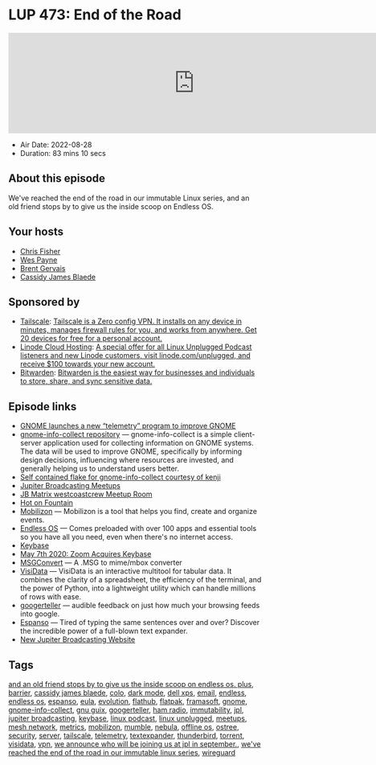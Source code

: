 # LUP 473: End of the Road

<iframe src="https://player.fireside.fm/v2/RUkczH-V+boHs6zmR?theme=dark" width="740" height="200" frameborder="0" scrolling="no"></iframe>

* Air Date: 2022-08-28
* Duration: 83 mins 10 secs

## About this episode

We've reached the end of the road in our immutable Linux series, and an old friend stops by to give us the inside scoop on Endless OS.

## Your hosts
* [Chris Fisher](https://linuxunplugged.com/hosts/chrislas)
* [Wes Payne](https://linuxunplugged.com/hosts/wes)
* [Brent Gervais](https://linuxunplugged.com/hosts/brent)
* [Cassidy James Blaede](https://linuxunplugged.com/guests/cassidyjames)

## Sponsored by

  * [Tailscale](http://tailscale.com/): [Tailscale is a Zero config VPN. It installs on any device in minutes, manages firewall rules for you, and works from anywhere. Get 20 devices for free for a personal account. ](http://tailscale.com/)
  * [Linode Cloud Hosting](https://linode.com/unplugged): [A special offer for all Linux Unplugged Podcast listeners and new Linode customers, visit linode.com/unplugged, and receive $100 towards your new account. ](https://linode.com/unplugged)
  * [Bitwarden](https://bitwarden.com/linux): [Bitwarden is the easiest way for businesses and individuals to store, share, and sync sensitive data.](https://bitwarden.com/linux)



## Episode links

  * [GNOME launches a new “telemetry” program to improve GNOME](https://www.reddit.com/r/linux/comments/wxhq7q/gnome_launches_a_new_telemetry_program_to_improve "GNOME launches a new “telemetry” program to improve GNOME")
  * [gnome-info-collect repository](https://gitlab.gnome.org/vstanek/gnome-info-collect "gnome-info-collect repository") — gnome-info-collect is a simple client-server application used for collecting information on GNOME systems. The data will be used to improve GNOME, specifically by informing design decisions, influencing where resources are invested, and generally helping us to understand users better.
  * [Self contained flake for gnome-info-collect courtesy of kenji](https://controlc.com/c1dff953 "Self contained flake for gnome-info-collect courtesy of kenji")
  * [Jupiter Broadcasting Meetups](http://meetup.com/jupiterbroadcasting "Jupiter Broadcasting Meetups")
  * [JB Matrix westcoastcrew Meetup Room](https://bit.ly/westcoastcrew "JB Matrix westcoastcrew Meetup Room")
  * [Hot on Fountain](https://fountain.fm/charts "Hot on Fountain")
  * [Mobilizon](https://joinmobilizon.org/en/ "Mobilizon") — Mobilizon is a tool that helps you find, create and organize events.
  * [Endless OS](https://endlessos.com/download/ "Endless OS") — Comes preloaded with over 100 apps and essential tools so you have all you need, even when there's no internet access.
  * [Keybase](https://keybase.io/ "Keybase")
  * [May 7th 2020: Zoom Acquires Keybase](https://blog.zoom.us/zoom-acquires-keybase-and-announces-goal-of-developing-the-most-broadly-used-enterprise-end-to-end-encryption-offering/ "May 7th 2020: Zoom Acquires Keybase")
  * [MSGConvert](https://www.matijs.net/software/msgconv/ "MSGConvert") — A .MSG to mime/mbox converter
  * [VisiData](https://www.visidata.org/ "VisiData") — VisiData is an interactive multitool for tabular data. It combines the clarity of a spreadsheet, the efficiency of the terminal, and the power of Python, into a lightweight utility which can handle millions of rows with ease.
  * [googerteller](https://github.com/berthubert/googerteller "googerteller") — audible feedback on just how much your browsing feeds into google.
  * [Espanso](https://espanso.org/ "Espanso") — Tired of typing the same sentences over and over? Discover the incredible power of a full-blown text expander.
  * [New Jupiter Broadcasting Website](https://new.jupiterbroadcasting.com/ "New Jupiter Broadcasting Website")



## Tags

[and an old friend stops by to give us the inside scoop on endless os.  plus](https://linuxunplugged.com/tags/and%20an%20old%20friend%20stops%20by%20to%20give%20us%20the%20inside%20scoop%20on%20endless%20os.%20%20plus), [barrier](https://linuxunplugged.com/tags/barrier), [cassidy james blaede](https://linuxunplugged.com/tags/cassidy%20james%20blaede), [colo](https://linuxunplugged.com/tags/colo), [dark mode](https://linuxunplugged.com/tags/dark%20mode), [dell xps](https://linuxunplugged.com/tags/dell%20xps), [email](https://linuxunplugged.com/tags/email), [endless](https://linuxunplugged.com/tags/endless), [endless os](https://linuxunplugged.com/tags/endless%20os), [espanso](https://linuxunplugged.com/tags/espanso), [eula](https://linuxunplugged.com/tags/eula), [evolution](https://linuxunplugged.com/tags/evolution), [flathub](https://linuxunplugged.com/tags/flathub), [flatpak](https://linuxunplugged.com/tags/flatpak), [framasoft](https://linuxunplugged.com/tags/framasoft), [gnome](https://linuxunplugged.com/tags/gnome), [gnome-info-collect](https://linuxunplugged.com/tags/gnome-info-collect), [gnu guix](https://linuxunplugged.com/tags/gnu%20guix), [googerteller](https://linuxunplugged.com/tags/googerteller), [ham radio](https://linuxunplugged.com/tags/ham%20radio), [immutability](https://linuxunplugged.com/tags/immutability), [jpl](https://linuxunplugged.com/tags/jpl), [jupiter broadcasting](https://linuxunplugged.com/tags/jupiter%20broadcasting), [keybase](https://linuxunplugged.com/tags/keybase), [linux podcast](https://linuxunplugged.com/tags/linux%20podcast), [linux unplugged](https://linuxunplugged.com/tags/linux%20unplugged), [meetups](https://linuxunplugged.com/tags/meetups), [mesh network](https://linuxunplugged.com/tags/mesh%20network), [metrics](https://linuxunplugged.com/tags/metrics), [mobilizon](https://linuxunplugged.com/tags/mobilizon), [mumble](https://linuxunplugged.com/tags/mumble), [nebula](https://linuxunplugged.com/tags/nebula), [offline os](https://linuxunplugged.com/tags/offline%20os), [ostree](https://linuxunplugged.com/tags/ostree), [security](https://linuxunplugged.com/tags/security), [server](https://linuxunplugged.com/tags/server), [tailscale](https://linuxunplugged.com/tags/tailscale), [telemetry](https://linuxunplugged.com/tags/telemetry), [textexpander](https://linuxunplugged.com/tags/textexpander), [thunderbird](https://linuxunplugged.com/tags/thunderbird), [torrent](https://linuxunplugged.com/tags/torrent), [visidata](https://linuxunplugged.com/tags/visidata), [vpn](https://linuxunplugged.com/tags/vpn), [we announce who will be joining us at jpl in september.](https://linuxunplugged.com/tags/we%20announce%20who%20will%20be%20joining%20us%20at%20jpl%20in%20september.), [we've reached the end of the road in our immutable linux series](https://linuxunplugged.com/tags/we've%20reached%20the%20end%20of%20the%20road%20in%20our%20immutable%20linux%20series), [wireguard](https://linuxunplugged.com/tags/wireguard)
